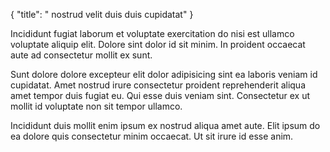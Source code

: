 {
  "title": " nostrud velit duis duis cupidatat"
}

Incididunt fugiat laborum et voluptate exercitation do nisi est ullamco voluptate aliquip elit. Dolore sint dolor id sit minim. In proident occaecat aute ad consectetur mollit ex sunt.

Sunt dolore dolore excepteur elit dolor adipisicing sint ea laboris veniam id cupidatat. Amet nostrud irure consectetur proident reprehenderit aliqua amet tempor duis fugiat eu. Qui esse duis veniam sint. Consectetur ex ut mollit id voluptate non sit tempor ullamco.

Incididunt duis mollit enim ipsum ex nostrud aliqua amet aute. Elit ipsum do ea dolore quis consectetur minim occaecat. Ut sit irure id esse anim.
